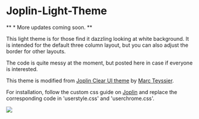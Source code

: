 # Joplin-Light-Theme

** * More updates coming soon. **

This light theme is for those find it dazzling looking at white background. It is intended for the default three column layout, but you can also adjust the border for other layouts. 

The code is quite messy at the moment, but posted here in case if everyone is interested.

This theme is modified from [Joplin Clear UI theme](https://github.com/marcteys/joplin-theme-clearUI) by [Marc Teyssier](https://github.com/marcteys).

For installation, follow the custom css guide on [Joplin](https://joplinapp.org/) and replace the corresponding code in 'userstyle.css' and 'userchrome.css'.

![](https://github.com/LongBay/Joplin-LightUI-Theme/blob/main/Screenshot.png)
